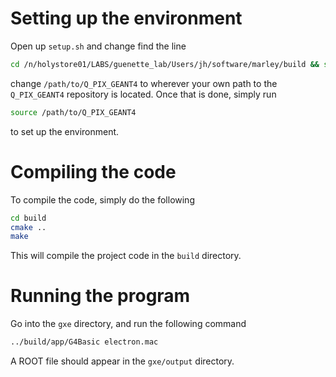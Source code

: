 # Setting up the environment

Open up `setup.sh` and change find the line 
```bash
cd /n/holystore01/LABS/guenette_lab/Users/jh/software/marley/build && source ../setup_marley.sh && cd /path/to/Q_PIX_GEANT4
```
change `/path/to/Q_PIX_GEANT4` to wherever your own path to the `Q_PIX_GEANT4`
repository is located.  Once that is done, simply run
```bash
source /path/to/Q_PIX_GEANT4
```
to set up the environment.

# Compiling the code

To compile the code, simply do the following
```bash
cd build
cmake ..
make
```
This will compile the project code in the `build` directory.

# Running the program

Go into the `gxe` directory, and run the following command
```bash
../build/app/G4Basic electron.mac
```
A ROOT file should appear in the `gxe/output` directory.
